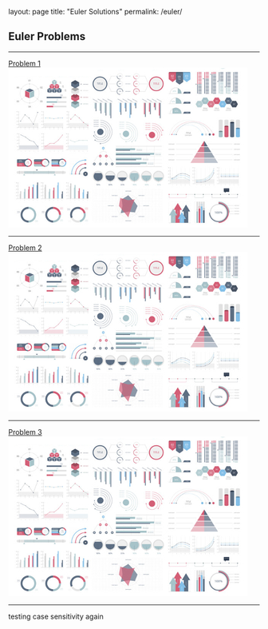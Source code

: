 layout: page
title: "Euler Solutions"
permalink: /euler/

## Euler Problems

---

[Problem 1](/1)
<img src="images/dummy_thumbnail.jpg?raw=true"/>

---
[Problem 2](/2)
<img src="images/dummy_thumbnail.jpg?raw=true"/>

---
[Problem 3](/3)
<img src="images/dummy_thumbnail.jpg?raw=true"/>

---

testing case sensitivity again
